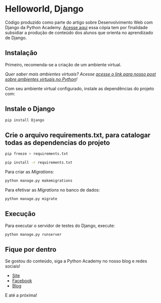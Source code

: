 # Helloworld, Django

Código produzido como parte do artigo sobre Desenvolvimento Web com Django da Python Academy. 
[Acesse aqui](https://pythonacademy.com.br/blog/desenvolvimento-web-com-python-e-django-introducao) 
essa cópia tem por finalidade subsidiar a produção de conteúdo dos alunos que orienta no aprendizado de Django.

## Instalação

Primeiro, recomenda-se a criação de um ambiente virtual. 

_Quer saber mais ambientes virtuais? Acesse [acesse o link para nosso post 
sobre ambientes virtuais no Python](https://pythonacademy.com.br/blog/python-e-virtualenv-como-programar-em-ambientes-virtuais)!_

Com seu ambiente virtual configurado, instale as dependências do projeto com:

## Instale o Django
```bash
pip install Django
```

## Crie o arquivo requirements.txt, para catalogar todas as dependencias do projeto
```bash
pip freeze > requirements.txt
```


```bash
pip install -r requirements.txt
```

Para criar as _Migrations_:

```bash
python manage.py makemigrations
```

Para efetivar as _Migrations_ no banco de dados:

```bash
python manage.py migrate
```

## Execução

Para executar o servidor de testes do Django, execute:

```bash
python manage.py runserver
```

## Fique por dentro

Se gostou do conteúdo, siga a Python Academy no nosso blog e redes sociais!

- [Site](https://pythonacademy.com.br)
- [Facebook](https://facebook.com.br/pythonacademy/)
- [Blog](https://pythonacademy.com.br/blog/)

E até a próxima!
